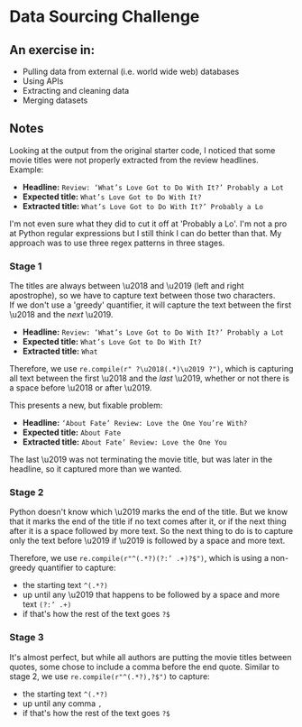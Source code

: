 # Data Sourcing Challenge

## An exercise in:
- Pulling data from external (i.e. world wide web) databases
- Using APIs
- Extracting and cleaning data
- Merging datasets

## Notes
Looking at the output from the original starter code, I noticed that some movie titles were not properly extracted from the review headlines.  
Example:  
- **Headline:** `Review: ‘What’s Love Got to Do With It?’ Probably a Lot`  
- **Expected title:** `What’s Love Got to Do With It?`  
- **Extracted title:** `What’s Love Got to Do With It?’ Probably a Lo`  

I'm not even sure what they did to cut it off at 'Probably a Lo'. I'm not a pro at Python regular expressions but I still think I can do better than that. My approach was to use three regex patterns in three stages.

### Stage 1
The titles are always between \u2018 and \u2019 (left and right apostrophe), so we have to capture text between those two characters.  
If we don't use a 'greedy' quantifier, it will capture the text between the first \u2018 and the *next* \u2019.  
- **Headline:** `Review: ‘What’s Love Got to Do With It?’ Probably a Lot`  
- **Expected title:** `What’s Love Got to Do With It?`  
- **Extracted title:** `What`  

Therefore, we use `re.compile(r" ?\u2018(.*)\u2019 ?")`, which is capturing all text between the first \u2018 and the *last* \u2019, whether or not there is a space before \u2018 or after \u2019.

This presents a new, but fixable problem:  
- **Headline:** `‘About Fate’ Review: Love the One You’re With?`  
- **Expected title:** `About Fate`  
- **Extracted title:** `About Fate’ Review: Love the One You`  

The last \u2019 was not terminating the movie title, but was later in the headline, so it captured more than we wanted.  

### Stage 2
Python doesn't know which \u2019 marks the end of the title. But we know that it marks the end of the title if no text comes after it, or if the next thing after it is a space followed by more text. So the next thing to do is to capture only the text before \u2019 if \u2019 is followed by a space and more text.

Therefore, we use `re.compile(r"^(.*?)(?:’ .+)?$")`, which is using a non-greedy quantifier to capture:  
- the starting text `^(.*?)`  
- up until any \u2019 that happens to be followed by a space and more text `(?:’ .+)`  
- if that's how the rest of the text goes `?$`

### Stage 3
It's almost perfect, but while all authors are putting the movie titles between quotes, some chose to include a comma before the end quote. Similar to stage 2, we use `re.compile(r"^(.*?),?$")` to capture:  
- the starting text `^(.*?)`  
- up until any comma `,`  
- if that's how the rest of the text goes `?$`
